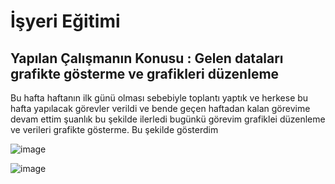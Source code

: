# İşyeri Eğitimi

## Yapılan Çalışmanın Konusu : Gelen dataları grafikte gösterme ve grafikleri düzenleme 
Bu hafta haftanın ilk günü olması sebebiyle toplantı yaptık ve herkese bu hafta yapılacak görevler verildi ve bende geçen haftadan kalan görevime devam ettim şuanlık bu şekilde ilerledi bugünkü görevim grafiklei düzenleme ve verileri grafikte gösterme. 
Bu şekilde gösterdim

![image](https://user-images.githubusercontent.com/65457096/230889438-b84006e0-3a54-4821-8834-c668c5f88d7a.png)


![image](https://user-images.githubusercontent.com/65457096/230889457-2e49eabc-35cf-4422-a25a-43798ad18d49.png)




 






 	







 





